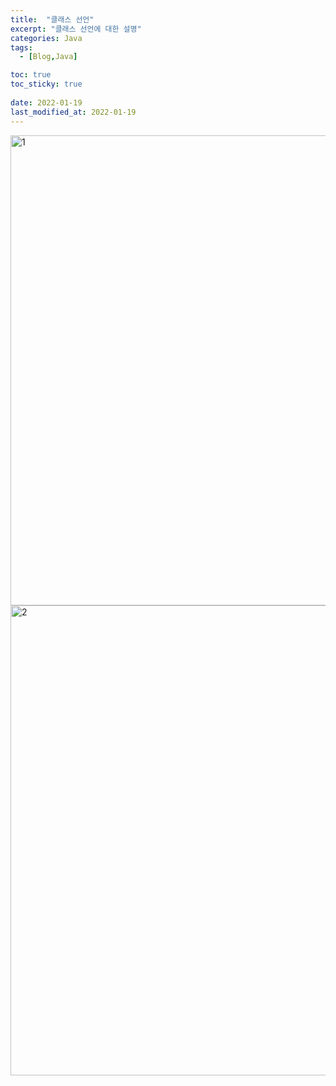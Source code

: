 ```yaml
---
title:  "클래스 선언"
excerpt: "클래스 선언에 대한 설명"
categories: Java
tags:
  - [Blog,Java]

toc: true
toc_sticky: true
 
date: 2022-01-19
last_modified_at: 2022-01-19
---
```


<img width="752" alt="1" src="https://user-images.githubusercontent.com/95912146/149981701-23268367-cf99-46dd-8641-47a861bf80b6.png">
<img width="752" alt="2" src="https://user-images.githubusercontent.com/95912146/149981714-88d92fe0-5477-4606-9efd-5b46efdea6ef.png">
